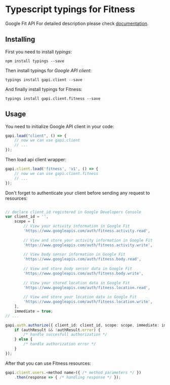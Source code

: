 # Typescript typings for Fitness
Google Fit API
For detailed description please check [documentation](https://developers.google.com/fit/rest/).

## Installing

First you need to install *typings*:
```
npm install typings --save 
```

Then install typings for *Google API client*:
```
typings install gapi.client --save 
```

And finally install typings for Fitness:
```
typings install gapi.client.fitness --save 
```

## Usage

You need to initialize Google API client in your code:
```typescript
gapi.load("client", () => { 
    // now we can use gapi.client
    // ... 
});
```

Then load api client wrapper:
```typescript
gapi.client.load('fitness', 'v1', () => {
    // now we can use gapi.client.fitness
    // ... 
});
```

Don't forget to authenticate your client before sending any request to resources:
```typescript

// declare client_id registered in Google Developers Console
var client_id = '',
    scope = [     
        // View your activity information in Google Fit
        'https://www.googleapis.com/auth/fitness.activity.read',
    
        // View and store your activity information in Google Fit
        'https://www.googleapis.com/auth/fitness.activity.write',
    
        // View body sensor information in Google Fit
        'https://www.googleapis.com/auth/fitness.body.read',
    
        // View and store body sensor data in Google Fit
        'https://www.googleapis.com/auth/fitness.body.write',
    
        // View your stored location data in Google Fit
        'https://www.googleapis.com/auth/fitness.location.read',
    
        // View and store your location data in Google Fit
        'https://www.googleapis.com/auth/fitness.location.write',
    ],
    immediate = true;
// ...

gapi.auth.authorize({ client_id: client_id, scope: scope, immediate: immediate }, authResult => {
    if (authResult && !authResult.error) {
        /* handle succesfull authorization */
    } else {
        /* handle authorization error */
    }
});            
```

After that you can use Fitness resources:

```typescript
gapi.client.users.<method name>({ /* method parameters */ })
    .then(response => { /* handling response */ });
```
